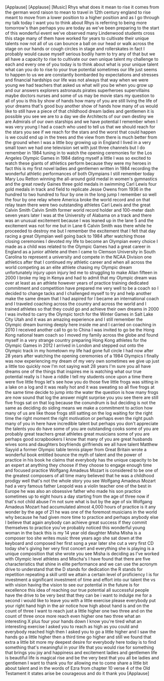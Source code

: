 
[Applause]
[Applause]
[Music]
Rhys what does it mean to rise it comes
from the german word raison to mean to
travel in 12th century england to rise
meant to move from a lower position to a
higher position and as I go through my
talk today I want you to think about
Rhys is referring to being more
tomorrow&#39;s than perhaps you are today as
we&#39;ve been preparing to the start of
this wonderful event we&#39;ve observed many
Lindenwood students cross this stage
many of them have worked for years to
cultivate their unique talents now not
all of us can bounce a ball on our head
or walk across the stage on our hands or
cough circles in stage and rollerskates
in fact I probably would cause myself
serious bodily harm to try any of that
but we all have a capacity to rise to
cultivate our own unique talent my
challenge to each and every one of you
today is to think about what is your
unique talent what can you do to rise to
your true potential
sometimes our life just seems to happen
to us we are constantly bombarded by
expectations and stresses and financial
hardships our life was not always that
way
when we were young we had teachers that
asked us what will you be when you grow
up and our answers explorers astronauts
pirates superheroes supervillains
maybe doctors nurses and some of us may
be movie stars my question to all of you
is this by show of hands how many of you
are still living the life of your dreams
that&#39;s good
buy another show of hands how many of us
would like to still have a piece of that
childhood dream ladies and gentlemen it
is possible you see we are to a day we
die
Architects of our own destiny we are
Admirals of our own starships and we
have potential I remember when I was
very young I had a coach who used to
tell us that we should reach for the
stars
you see if we reach for the stars and
the worst that could happen is we could
end up in the trees and the view from
there is much better from the ground
when I was a little boy growing up in
England
I lived in a very small town we had one
television set with just three channels
but I do remember in 1984 tuning in to
watch the opening ceremonies for the Los
Angeles Olympic Games in 1984 dating
myself a little I was so excited to
watch these giants of athletics perform
because they were my heroes in fact this
is my first novel ladies and gentlemen
written in 1984 recording the wonderful
athletic performances of both Olympians
I still remember today Mary Lou Retton
winning the all-around gold medal in
women&#39;s gymnastics and the great rowdy
Gaines three gold medals in swimming
Carl Lewis four gold medals in track and
field to replicate Jesse Owens from 1936
in the hundred to two hundred to four by
one in the long jump I remember so well
the four by one relay where America
broke the world record and on that relay
team there were two outstanding athletes
Carl Lewis and the great Calvin Smith
Calvin Smith former world record holder
and 100-meter dash seven years later I
was at the University of Alabama on a
track and there was an unusual
excitement because I was leaned up in
the lane 5 and the excitement was not
for me but in Lane 6 Calvin Smith was
there while he proceeded to destroy me
but I remember the excitement that I
felt that day racing a great Olympian
well going back to 1984 after watching
those closing ceremonies I devoted my
life to become an Olympian every choice
I made as a child was related to the
Olympic Games had a great career in
England as a junior athlete and then I
came to Clemson University in South
Carolina to represent a university and
compete in the NCAA Division one
athletics after that I continued my
athletic career and when all across the
world competing as an elite athlete
chasing my Olympic dream
unfortunately injury upon injury led me
to struggling to make Allan
fifteen in 2000 I broke my leg in Kenya
and had to admit that my Olympic dream
was over at least as an athlete however
years of practice training dedicated
commitment and competition have prepared
me very well to be a coach so I decided
to change tacks and I challenged myself
to try and help another make the same
dream that I had aspired for I became an
international coach and I traveled
coaching across the country and across
the world and I trained athletes so that
they could go and achieve their own
dreams in 2000 I was invited to carry
the Olympic torch for the Winter Games
in Salt Lake City Utah
and it was an amazing experience and I
still remember the Olympic dream burning
deeply here inside me and I carried on
coaching in 2010 I received another call
to go to China I was invited to go be
the Hong Kong national team coach so I
moved my family across the globe and
found myself in a very strange country
preparing Hong Kong athletes for the
Olympic Games in 2012 I arrived in
London and stepped out onto the Olympic
track in my hometown my life had gone
full circle I had now after 28 years
after watching the opening ceremonies of
a 1984 Olympics I finally was now
experiencing my dream of my very own
sometimes we give up just a little too
quickly now I&#39;m not saying wait 28 years
I&#39;m sure you all have dreams one of the
things that inspires me is watching what
our true potential really is I have a
riddle I tell my students once upon a
time there were five little frogs let&#39;s
see how you do those five little frogs
was sitting in a lake on a log and it
was really hot and it was sweating so
all five frogs at the same time decide
to jump into the water the question is
how many frogs are now sound that log
the answer might surprise you you see
there are still five frogs sat on that
log because the conundrum is but
deciding is not the same as deciding do
siding means we make a commitment to
action how many of us are like those
frogs still satting on the log waiting
for the right time the right moment the
right motivation or perhaps even the
right push many of you in here have
incredible talent but perhaps you don&#39;t
appreciate the talents you do have some
of you are outstanding cooks some of you
are probably great teachers great
athletes great musicians some of you are
perhaps good scrapbookers I know that
many of you are great husbands wives
sons and daughters boyfriends
girlfriends we all have talent
Matthew Sayyid a former Olympic table
tennis player from Great Britain wrote a
wonderful book entitled bounce the myth
of talent and the power of practice in
his book he claims that everybody has
the unique capacity to be an expert at
anything they choose if they choose to
engage enough time and focused practice
Wolfgang Amadeus Mozart is considered to
be one of the greatest composers of all
time
many believed that he was a childhood
prodigy well that&#39;s not the whole story
you see Wolfgang Amadeus Mozart had a
very famous father Leopold was a violin
teacher one of the best in Europe he was
also an obsessive father who made his
son practice sometimes up to eight hours
a day starting from the age of three now
if that&#39;s not child abuse I&#39;m not sure
what is but by the age of six Wolfgang
Amadeus Mozart had accumulated almost
4,000 hours of practice is it any wonder
by the age of 21 he was one of the
foremost musicians in the world why
because he had given more time to
practice and perhaps anybody else
I believe that again
anybody can achieve great success if
they commit themselves to practice
you&#39;ve probably noticed this wonderful
young woman in the back this is my 14
year old daughter Misha Misha is a
composer too
she writes music three years ago she sat
down at the keyboard and composed her
first song a year later she cut a very
first CD today she&#39;s giving her very
first concert and everything she is
playing is a unique composition that she
wrote you see Misha is deciding as I&#39;ve
worked with Olympic level athletes and
Mischa&#39;s I have found that there are
five characteristics that shine in elite
performance and we can use the acronym
drive to understand that the D stands
for dedication the R stands for
repetition
repeating a skill until we attain a
certain level of proficiency I is for
investment a significant investment of
time and effort into our talent the vs
with vision having the vision to see our
potential in the future
is for excellence this idea of reaching
our true potential all successful people
have the drive to be very best that they
can be i want to indulge me for a second
i would like to leave you with a little
exercise please everybody put your right
hand high in the air notice how high
about hand is and on the count of three
I want to reach just a little higher one
two three and on the count of three once
more reach even higher one two three
what an interesting X plus four your
hands down I know you&#39;re tired what an
interesting exercise I asked you to
reach as high as you could and everybody
reached high then I asked you to go a
little higher and I saw the hands go a
little higher then a third time go
higher and still we found that extra a
little bit more my deepest desire for
everybody here today is to find
something that&#39;s meaningful in your life
that you would rise for something that
brings you joy and happiness and
excitement
ladies and gentlemen life is beautiful
life is magical rise and be the very
best that you all
be ladies and gentlemen I want to thank
you for allowing me to come share a
little bit about talent and in the words
of Ezra from chapter 10 verse 4 of the
Old Testament
it states arise be courageous
and do it thank you
[Applause]
